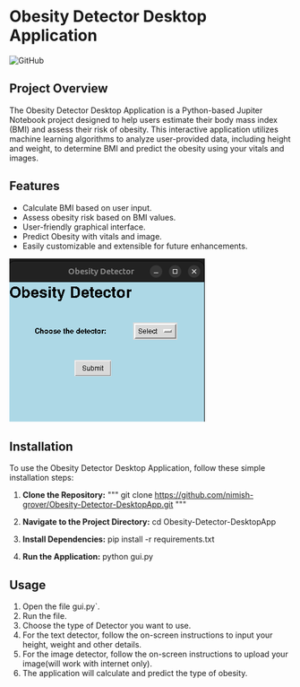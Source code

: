 
# Obesity Detector Desktop Application

![GitHub](https://img.shields.io/github/license/nimish-grover/Obesity-Detector-DesktopApp)


## Project Overview

The Obesity Detector Desktop Application is a Python-based Jupiter Notebook project designed to help users estimate their body mass index (BMI) and assess their risk of obesity. This interactive application utilizes machine learning algorithms to analyze user-provided data, including height and weight, to determine BMI and predict the obesity using your vitals and images.

## Features

- Calculate BMI based on user input.
- Assess obesity risk based on BMI values.
- User-friendly graphical interface.
- Predict Obesity with vitals and image.
- Easily customizable and extensible for future enhancements.

![Sample Image](/image/main.png)

## Installation

To use the Obesity Detector Desktop Application, follow these simple installation steps:

1. **Clone the Repository:**
   """ git clone https://github.com/nimish-grover/Obesity-Detector-DesktopApp.git """


2. **Navigate to the Project Directory:**
   cd Obesity-Detector-DesktopApp


3. **Install Dependencies:**
   pip install -r requirements.txt

   
4. **Run the Application:**
   python gui.py


## Usage

1. Open the file gui.py`.
2. Run the file.
3. Choose the type of Detector you want to use.
4. For the text detector, follow the on-screen instructions to input your height, weight and other details.
5. For the image detector, follow the on-screen instructions to upload your image(will work with internet only).
6. The application will calculate and predict the type of obesity.
   
